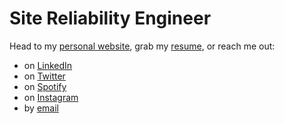 # Site Reliability Engineer

Head to my [personal website](https://davidepucci.it), grab my [resume](https://url.davidepucci.it/resume), or reach me out:

- on [LinkedIn](https://url.davidepucci.it/linkedin)
- on [Twitter](https://url.davidepucci.it/twitter)
- on [Spotify](https://url.davidepucci.it/spotify)
- on [Instagram](https://url.davidepucci.it/instagram)
- by [email](https://url.davidepucci.it/email)
